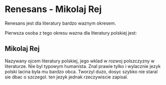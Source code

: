 # Renesans - Mikolaj Rej

Renesans jest dla literatury bardzo waznym okresem.

Pierwsza osoba z tego okresu wazna dla literatury polskiej jest:

## Mikolaj Rej

Nazywany ojcem literatury polskiej, jego wklad w rozwoj polszczyzny w literaturze. Nie byl typowym humanista. Znal prawie tylko i wylacznie jezyk polski lacina byla mu bardzo obca. Tworzyl duzo, dosyc szybko nie staral sie dbac o szczegol. ten jezyk jednak rzeczywiscie zapisal.
